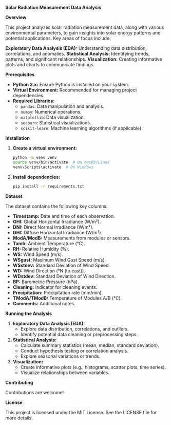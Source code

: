 **Solar Radiation Measurement Data Analysis**

**Overview**

This project analyzes solar radiation measurement data, along with various environmental parameters, to gain insights into solar energy patterns and potential applications. Key areas of focus include:

**Exploratory Data Analysis (EDA):** Understanding data distribution, correlations, and anomalies.
**Statistical Analysis:** Identifying trends, patterns, and significant relationships.
**Visualization:** Creating informative plots and charts to communicate findings.

**Prerequisites**

* **Python 3.x:** Ensure Python is installed on your system.
* **Virtual Environment:** Recommended for managing project dependencies.
* **Required Libraries:**
  * `pandas`: Data manipulation and analysis.
  * `numpy`: Numerical operations.
  * `matplotlib`: Data visualization.
  * `seaborn`: Statistical visualizations.
  * `scikit-learn`: Machine learning algorithms (if applicable).

**Installation**

1. **Create a virtual environment:**
   ```bash
   python -m venv venv
   source venv/bin/activate  # On macOS/Linux
   venv\Scripts\activate  # On Windows
   ```
2. **Install dependencies:**
   ```bash
   pip install -r requirements.txt
   ```

**Dataset**

The dataset contains the following key columns:

* **Timestamp:** Date and time of each observation.
* **GHI:** Global Horizontal Irradiance (W/m²).
* **DNI:** Direct Normal Irradiance (W/m²).
* **DHI:** Diffuse Horizontal Irradiance (W/m²).
* **ModA/ModB:** Measurements from modules or sensors.
* **Tamb:** Ambient Temperature (°C).
* **RH:** Relative Humidity (%).
* **WS:** Wind Speed (m/s).
* **WSgust:** Maximum Wind Gust Speed (m/s).
* **WSstdev:** Standard Deviation of Wind Speed.
* **WD:** Wind Direction (°N (to east)).
* **WDstdev:** Standard Deviation of Wind Direction.
* **BP:** Barometric Pressure (hPa).
* **Cleaning:** Indicator for cleaning events.
* **Precipitation:** Precipitation rate (mm/min).
* **TModA/TModB:** Temperature of Modules A/B (°C).
* **Comments:** Additional notes.

**Running the Analysis**

1. **Exploratory Data Analysis (EDA):**
   * Explore data distribution, correlations, and outliers.
   * Identify potential data cleaning or preprocessing steps.
2. **Statistical Analysis:**
   * Calculate summary statistics (mean, median, standard deviation).
   * Conduct hypothesis testing or correlation analysis.
   * Explore seasonal variations or trends.
3. **Visualization:**
   * Create informative plots (e.g., histograms, scatter plots, time series).
   * Visualize relationships between variables.

**Contributing**

Contributions are welcome! 

**License**

This project is licensed under the MIT License. See the LICENSE file for more details.
